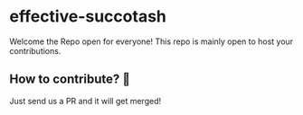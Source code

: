 # effective-succotash

Welcome the Repo open for everyone! This repo is mainly open to host your contributions. 

## How to contribute? 🤔

Just send us a PR and it will get merged!
